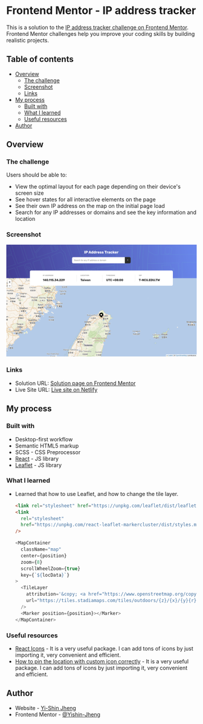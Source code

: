 # Frontend Mentor - IP address tracker

This is a solution to the [IP address tracker challenge on Frontend Mentor](https://www.frontendmentor.io/challenges/ip-address-tracker-I8-0yYAH0). Frontend Mentor challenges help you improve your coding skills by building realistic projects.

## Table of contents

- [Overview](#overview)
  - [The challenge](#the-challenge)
  - [Screenshot](#screenshot)
  - [Links](#links)
- [My process](#my-process)
  - [Built with](#built-with)
  - [What I learned](#what-i-learned)
  - [Useful resources](#useful-resources)
- [Author](#author)

## Overview

### The challenge

Users should be able to:

- View the optimal layout for each page depending on their device's screen size
- See hover states for all interactive elements on the page
- See their own IP address on the map on the initial page load
- Search for any IP addresses or domains and see the key information and location

### Screenshot

![](./screenshot_new.png)

### Links

- Solution URL: [Solution page on Frontend Mentor](https://www.frontendmentor.io/solutions/ip-address-tracker-f2V3nZmoav)
- Live Site URL: [Live site on Netlify](https://ip-address-tracker-yishin.netlify.app/)

## My process

### Built with

- Desktop-first workflow
- Semantic HTML5 markup
- SCSS - CSS Preprocessor
- [React](https://reactjs.org/) - JS library
- [Leaflet](https://leafletjs.com/) - JS library

### What I learned

- Learned that how to use Leaflet, and how to change the tile layer.

  ```html
  <link rel="stylesheet" href="https://unpkg.com/leaflet/dist/leaflet.css" />
  <link
    rel="stylesheet"
    href="https://unpkg.com/react-leaflet-markercluster/dist/styles.min.css"
  />
  ```

  ```js
  <MapContainer
    className="map"
    center={position}
    zoom={8}
    scrollWheelZoom={true}
    key={`${locData}`}
  >
    <TileLayer
      attribution='&copy; <a href="https://www.openstreetmap.org/copyright">OpenStreetMap</a> contributors'
      url="https://tiles.stadiamaps.com/tiles/outdoors/{z}/{x}/{y}{r}.png"
    />
    <Marker position={position}></Marker>
  </MapContainer>
  ```

### Useful resources

- [React Icons](https://react-icons.github.io/react-icons) - It is a very useful package. I can add tons of icons by just importing it, very convenient and efficient.
- [How to pin the location with custom icon correctly](https://stackoverflow.com/questions/46101450/explanation-of-leaflet-custom-icon-latlng-vs-xy-coordinates) - It is a very useful package. I can add tons of icons by just importing it, very convenient and efficient.

## Author

- Website - [Yi-Shin Jheng](https://github.com/Yishin-Jheng)
- Frontend Mentor - [@Yishin-Jheng](https://www.frontendmentor.io/profile/Yishin-Jheng)
